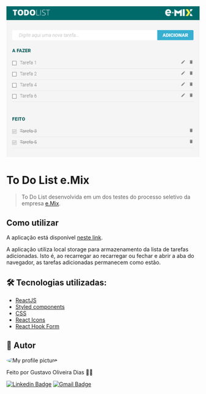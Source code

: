 <img src="capa.png" />

# To Do List e.Mix
> To Do List desenvolvida em um dos testes do processo seletivo da empresa [e.Mix](https://emix.com.br).

## Como utilizar

A aplicação está disponível [neste link](https://gustavogod.github.io/todolist-emix/).

A aplicação utiliza local storage para armazenamento da lista de tarefas adicionadas. Isto é, ao recarregar ao recarregar ou fechar e abrir a aba do navegador, as tarefas adicionadas permanecem como estão.

## 🛠 Tecnologias utilizadas:

- [ReactJS](https://reactjs.org)
- [Styled components](https://styled-components.com)
- [CSS](https://www.w3.org/TR/CSS/#css)
- [React Icons](https://react-icons.github.io/react-icons/)
- [React Hook Form](https://react-hook-form.com)

## 🧔 Autor
 <img style="border-radius: 100%;" src="https://avatars.githubusercontent.com/u/13698021?v=4" width="100px;" alt="My profile picture"/>

Feito por Gustavo Oliveira Dias 👋🏽

[![Linkedin Badge](https://img.shields.io/badge/-Gustavo-blue?style=flat-square&logo=Linkedin&logoColor=white&link=https://www.linkedin.com/in/gustavo-dias-22117012b/)](https://www.linkedin.com/in/tgmarinho/) 
[![Gmail Badge](https://img.shields.io/badge/-gustavodias.god@gmail.com-c14438?style=flat-square&logo=Gmail&logoColor=white&link=mailto:gustavodias.god@gmail.com)](mailto:gustavodias.god@gmail.com)

